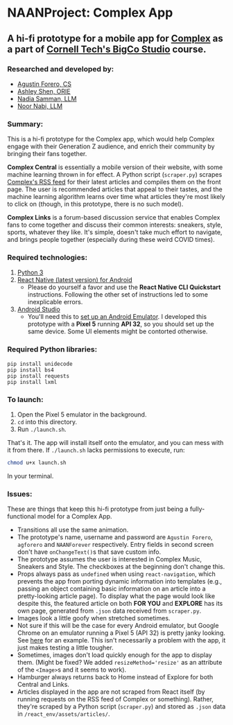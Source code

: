 # NAANProject: Complex App

## A hi-fi prototype for a mobile app for [Complex](https://www.complex.com/) as a part of [Cornell Tech's BigCo Studio](https://tech.cornell.edu/studio/curriculum/bigco-studio/) course.

### Researched and developed by:

* [Agustin Forero, CS](https://www.linkedin.com/in/afor/)
* [Ashley Shen, ORIE](https://www.linkedin.com/in/ashley-shen-114231170/)
* [Nadia Samman, LLM](https://www.linkedin.com/in/nadiasamman/)
* [Noor Nabi, LLM](https://www.linkedin.com/in/noor-abdel-nabi-1bb5a717a)

### Summary:

This is a hi-fi prototype for the Complex app, which would help Complex engage with their Generation Z audience, and enrich their community by bringing their fans together.

**Complex Central** is essentially a mobile version of their website, with some machine learning thrown in for effect. A Python script (`scraper.py`) scrapes [Complex's RSS feed](https://www.complex.com/share) for their latest articles and compiles them on the front page. The user is recommended articles that appeal to their tastes, and the machine learning algorithm learns over time what articles they're most likely to click on (though, in this prototype, there is no such model).

**Complex Links** is a forum-based discussion service that enables Complex fans to come together and discuss their common interests: sneakers, style, sports, whatever they like. It's simple, doesn't take much effort to navigate, and brings people together (especially during these weird COVID times). 

### Required technologies:

1. [Python 3](https://www.python.org/downloads/)
2. [React Native (latest version) for Android](https://reactnative.dev/docs/environment-setup)
    * Please do yourself a favor and use the **React Native CLI Quickstart** instructions. Following the other set of instructions led to some inexplicable errors.
3. [Android Studio](https://developer.android.com/studio)
    * You'll need this to [set up an Android Emulator](https://developer.android.com/studio/run/managing-avds). I developed this prototype with a **Pixel 5** running **API 32**, so you should set up the same device. Some UI elements might be contorted otherwise.

### Required Python libraries:

```
pip install unidecode
pip install bs4
pip install requests
pip install lxml
```

### To launch:

1. Open the Pixel 5 emulator in the background.
2. `cd` into this directory.
3. Run `./launch.sh`.

That's it. The app will install itself onto the emulator, and you can mess with it from there. If `./launch.sh` lacks permissions to execute, run: 

```bash
chmod u+x launch.sh
```

In your terminal.

### Issues:

These are things that keep this hi-fi prototype from just being a fully-functional model for a Complex App.

* Transitions all use the same animation.
* The prototype's name, username and password are `Agustin Forero`, `agforero` and `NAANForever` respectively. Entry fields in second screen don't have `onChangeText()`s that save custom info.
* The prototype assumes the user is interested in Complex Music, Sneakers and Style. The checkboxes at the beginning don't change this.
* Props always pass as `undefined` when using `react-navigation`, which prevents the app from porting dynamic information into templates (e.g., passing an object containing basic information on an article into a pretty-looking article page). To display what the page would look like despite this, the featured article on both **FOR YOU** and **EXPLORE** has its own page, generated from `.json` data received from `scraper.py`.
* Images look a little goofy when stretched sometimes.
* Not sure if this will be the case for every Android emulator, but Google Chrome on an emulator running a Pixel 5 (API 32) is pretty janky looking. See [here](react_env/assets/imgs/const/chrome_jank.png) for an example. This isn't necessarily a problem with the app, it just makes testing a little tougher.
* Sometimes, images don't load quickly enough for the app to display them. (Might be fixed? We added `resizeMethod='resize'` as an attribute of the `<Image>`s and it seems to work).
* Hamburger always returns back to Home instead of Explore for both Central and Links.
* Articles displayed in the app are not scraped from React itself (by running requests on the RSS feed of Complex or something). Rather, they're scraped by a Python script (`scraper.py`) and stored as `.json` data in `/react_env/assets/articles/`.